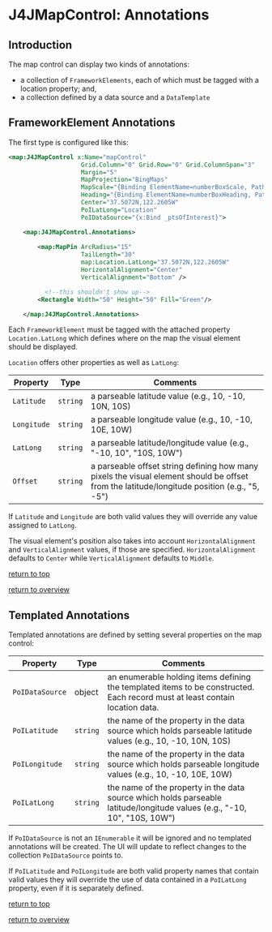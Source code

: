 # J4JMapControl: Annotations

## Introduction

The map control can display two kinds of annotations:

- a collection of `FrameworkElements`, each of which must be tagged with a location property; and,
- a collection defined by a data source and a `DataTemplate`

## FrameworkElement Annotations

The first type is configured like this:

```xml
<map:J4JMapControl x:Name="mapControl" 
                    Grid.Column="0" Grid.Row="0" Grid.ColumnSpan="3"
                    Margin="5"
                    MapProjection="BingMaps"
                    MapScale="{Binding ElementName=numberBoxScale, Path=Value, Mode=TwoWay}"
                    Heading="{Binding ElementName=numberBoxHeading, Path=Value, Mode=TwoWay}"
                    Center="37.5072N,122.2605W"
                    PoILatLong="Location"
                    PoIDataSource="{x:Bind _ptsOfInterest}">

    <map:J4JMapControl.Annotations>
        
        <map:MapPin ArcRadius="15"
                    TailLength="30"                      
                    map:Location.LatLong="37.5072N,122.2605W" 
                    HorizontalAlignment="Center"
                    VerticalAlignment="Bottom" />

          <!--this shouldn't show up--> 
        <Rectangle Width="50" Height="50" Fill="Green"/>

    </map:J4JMapControl.Annotations>
```

Each `FrameworkElement` must be tagged with the attached property `Location.LatLong` which defines where on the map the visual element should be displayed.

`Location` offers other properties as well as `LatLong`:

|Property|Type|Comments|
|--------|----|--------|
|`Latitude`|`string`|a parseable latitude value (e.g., 10, -10, 10N, 10S)|
|`Longitude`|`string`|a parseable longitude value (e.g., 10, -10, 10E, 10W)|
|`LatLong`|`string`|a parseable latitude/longitude value (e.g., "-10, 10", "10S, 10W")|
|`Offset`|`string`|a parseable offset string defining how many pixels the visual element should be offset from the latitude/longitude position (e.g., "5, -5")|

If `Latitude` and `Longitude` are both valid values they will override any value assigned to `LatLong`.

The visual element's position also takes into account `HorizontalAlignment` and `VerticalAlignment` values, if those are specified. `HorizontalAlignment` defaults to `Center` while `VerticalAlignment` defaults to `Middle`.

[return to top](#introduction)

[return to overview](map-control.md#basic-usage)

## Templated Annotations

Templated annotations are defined by setting several properties on the map control:

|Property|Type|Comments|
|--------|----|--------|
|`PoIDataSource`|object|an enumerable holding items defining the templated items to be constructed. Each record must at least contain location data.|
|`PoILatitude`|`string`|the name of the property in the data source which holds  parseable latitude values (e.g., 10, -10, 10N, 10S)|
|`PoILongitude`|`string`|the name of the property in the data source which holds parseable longitude values (e.g., 10, -10, 10E, 10W)|
|`PoILatLong`|`string`|the name of the property in the data source which holds  parseable latitude/longitude values (e.g., "-10, 10", "10S, 10W")|

If `PoIDataSource` is not an `IEnumerable` it will be ignored and no templated annotations will be created. The UI will update to reflect changes to the collection `PoIDataSource` points to.

If `PoILatitude` and `PoILongitude` are both valid property names that contain valid values they will override the use of data contained in a `PoILatLong` property, even if it is separately defined.

[return to top](#introduction)

[return to overview](map-control.md#basic-usage)
